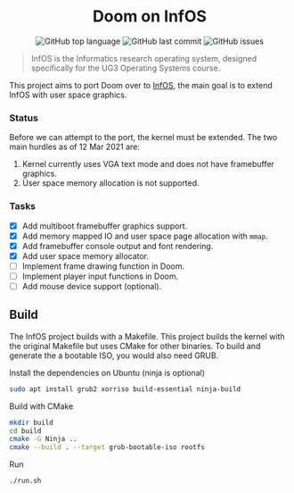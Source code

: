 <h1 align="center">Doom on InfOS</h1>
<p align="center">
    <img alt="GitHub top language" src="https://img.shields.io/github/languages/top/nankeen/infos?style=for-the-badge">
    <img alt="GitHub last commit" src="https://img.shields.io/github/last-commit/nankeen/infos?style=for-the-badge">
    <img alt="GitHub issues" src="https://img.shields.io/github/issues/nankeen/infos-doom?style=for-the-badge">
</p>

> InfOS is the Informatics research operating system, designed specifically for the UG3 Operating Systems course.

This project aims to port Doom over to [InfOS](https://github.com/tspink/infos), the main goal is to extend InfOS with user space graphics.

### Status

Before we can attempt to the port, the kernel must be extended.
The two main hurdles as of 12 Mar 2021 are:

1. Kernel currently uses VGA text mode and does not have framebuffer graphics.
2. User space memory allocation is not supported.

### Tasks

- [x] Add multiboot framebuffer graphics support.
- [x] Add memory mapped IO and user space page allocation with `mmap`.
- [x] Add framebuffer console output and font rendering.
- [x] Add user space memory allocator.
- [ ] Implement frame drawing function in Doom.
- [ ] Implement player input functions in Doom.
- [ ] Add mouse device support (optional).

## Build

The InfOS project builds with a Makefile.
This project builds the kernel with the original Makefile but uses CMake for other binaries.
To build and generate the a bootable ISO, you would also need GRUB.

Install the dependencies on Ubuntu (ninja is optional)

```bash
sudo apt install grub2 xorriso build-essential ninja-build
```

Build with CMake
```bash
mkdir build
cd build
cmake -G Ninja ..
cmake --build . --target grub-bootable-iso rootfs
```

Run
```bash
./run.sh
```
